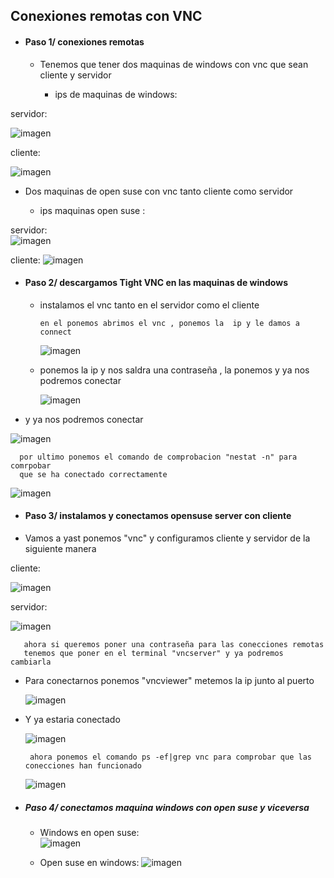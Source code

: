 ## Conexiones remotas con VNC

* ####  Paso 1/ conexiones remotas
  * Tenemos que tener dos maquinas de windows con vnc que sean cliente y servidor

    * ips de maquinas de windows:

servidor:  

![imagen](./IMG/ipwindosVNC.png)  

cliente:   

![imagen](./IMG/ipvnc2.png)


  * Dos maquinas de open suse con vnc tanto cliente como servidor

       * ips maquinas open suse :    

servidor:     
![imagen](./IMG/ipopensusevnc.png)  

cliente:
![imagen](./IMG/1.png)  

* ####  Paso 2/ descargamos Tight VNC en las maquinas de windows

  * instalamos el vnc tanto en el servidor como el cliente  

        en el ponemos abrimos el vnc , ponemos la  ip y le damos a connect

      ![imagen](./IMG/VNCENWINDOWSSERVIDOR.png)   
  * ponemos la ip y nos saldra una contraseña , la ponemos y ya nos podremos conectar  

      ![imagen](./IMG/CONTRASEÑA.png)     

 * y ya nos podremos conectar    


  ![imagen](./IMG/conecionwindows.png)   

      por ultimo ponemos el comando de comprobacion "nestat -n" para comrpobar
      que se ha conectado correctamente

  ![imagen](./IMG/coneccionremotawindows.png)         


* #### Paso 3/  instalamos y conectamos opensuse server con cliente

 * Vamos a yast ponemos "vnc" y configuramos cliente y servidor de la siguiente manera  

 cliente:   

   ![imagen](./IMG/cliente.png)  

 servidor:  
 
   ![imagen](./IMG/servidor.png)   

       ahora si queremos poner una contraseña para las conecciones remotas
       tenemos que poner en el terminal "vncserver" y ya podremos cambiarla  

  * Para conectarnos ponemos "vncviewer" metemos la ip junto al puerto

    ![imagen](./IMG/01.png)  

  * Y ya estaria conectado  

    ![imagen](./IMG/conectardeclienteaservidor.png)      

         ahora ponemos el comando ps -ef|grep vnc para comprobar que las conecciones han funcionado  

      ![imagen](./IMG/comandodecomprobacionserver.png)     

* ##### Paso 4/ conectamos maquina windows con open suse y viceversa    


  * Windows en open suse:  
    ![imagen](./IMG/deopensuseclienteawidndows.png)   

  * Open suse en windows:
      ![imagen](./IMG/dewindowsclienteaopensuseserver.png)
